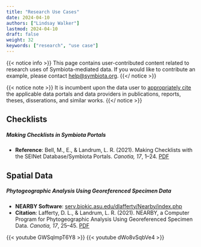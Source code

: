 ```yaml
---
title: "Research Use Cases"
date: 2024-04-10
authors: ["Lindsay Walker"]
lastmod: 2024-04-10
draft: false
weight: 32
keywords: ["research", "use case"]
---
```


{{< notice info >}}
  This page contains user-contributed content related to research uses of Symbiota-mediated data. If you would like to contribute an example, please contact [help@symbiota.org](mailto:help@symbiota.org).
{{</ notice >}}

{{< notice note >}}
  It is incumbent upon the data user to [appropriately cite](/symbiota-docs/coll_manager/citation/) the applicable data portals and data providers in publications, reports, theses, disserations, and similar works.
{{</ notice >}}

## Checklists

##### Making Checklists in Symbiota Portals
- **Reference**: Bell, M., E., & Landrum, L. R. (2021). Making Checklists with the SEINet Database/Symbiota Portals. _Canotia, 17_, 1–24. [PDF](https://canotia.org/volumes/vol17/1-Checklists.pdf)

## Spatial Data

##### Phytogeographic Analysis Using Georeferenced Specimen Data
- **NEARBY Software**: [serv.biokic.asu.edu/dlafferty/Nearby/index.php](https://serv.biokic.asu.edu/dlafferty/Nearby/index.php)
- **Citation**: Lafferty, D. L., & Landrum, L. R. (2021). NEARBY, a Computer Program for Phytogeographic Analysis Using Georeferenced Specimen Data. _Canotia, 17_, 25–45. [PDF](https://canotia.org/volumes/vol17/1-Checklists.pdf)

{{< youtube GWSqlmpT6Y8 >}}
{{< youtube dWo8vSqbVe4 >}}


